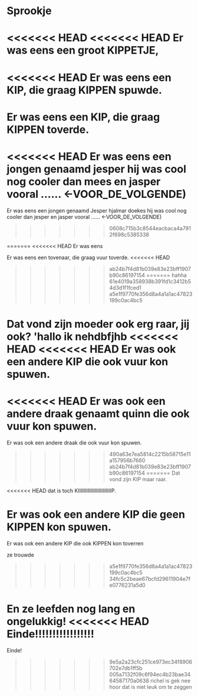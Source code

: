 # Sprookje

<<<<<<< HEAD
<<<<<<< HEAD
Er was eens
een groot KIPPETJE,
=======
<<<<<<< HEAD
Er was eens een KIP, die graag KIPPEN spuwde.
=======
Er was eens een KIP, die graag KIPPEN toverde.
=======
<<<<<<< HEAD
Er was eens een jongen genaamd jesper hij was cool nog cooler dan mees en jasper vooral ...... <-VOOR_DE_VOLGENDE)
=======
Er was eens een jongen genaamd Jesper hjalmar doekes hij was cool nog cooler dan jesper en jasper vooral ...... <-VOOR_DE_VOLGENDE)
>>>>>>> 0608c715b3c8544eacbaca4a7912f698c5385338


=======
<<<<<<< HEAD
Er was eens

Er was eens een tovenaar, die graag vuur toverde.
<<<<<<< HEAD
>>>>>>> ab24b7f4d81b039e83e23bff1907b90c86197154
=======
 hahha
>>>>>>> 61e4019a358938b391fd1c3412b54d3d1f1fced1
>>>>>>> a5e1f9770fe356d8a4a1a1ac47823199c0ac4bc5

Dat vond zijn moeder ook erg raar, jij ook?
'hallo ik nehdbfjhb
<<<<<<< HEAD
<<<<<<< HEAD
Er was ook een andere KIP die ook vuur kon spuwen.
=======
<<<<<<< HEAD
Er was ook een andere draak genaamt quinn die ook vuur kon spuwen.
=======
Er was ook een andere draak die ook vuur kon spuwen.
>>>>>>> 490a63e7ea5814c2215b58715e11a157956b7660
>>>>>>> ab24b7f4d81b039e83e23bff1907b90c86197154
=======
Dat vond zijn KIP maar raar.

<<<<<<< HEAD
dat is toch KIIIIIIIIIIIIIIIIIIIIIIIIP.

Er was ook een andere KIP die geen KIPPEN kon spuwen.
=======
Er was ook een andere KIP die ook KIPPEN kon toverren

ze trouwde
>>>>>>> a5e1f9770fe356d8a4a1a1ac47823199c0ac4bc5
>>>>>>> 34fc5c2beae67bcfd29611904e7fe0776231a5d0

En ze leefden nog lang en ongelukkig!
<<<<<<< HEAD
Einde!!!!!!!!!!!!!!!!!
=======
Einde!
>>>>>>> 9e5a2a23cfc251ce973ec34f8906702e7db1ff5b
>>>>>>> 005a7132f09c6f94ec4b23bae3464587170a0638 richel is gek
nee hoor dat is niet leuk om te zeggen
